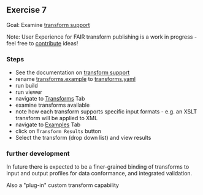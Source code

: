 ## Exercise 7

Goal: Examine [transform support](https://ogcincubator.github.io/bblocks-docs/create/transforms)

Note: User Experience for FAIR transform publishing is a work in progress - feel free to [contribute](https://github.com/ogcincubator/bblocks-tutorial/issues) ideas!

### Steps
- See the documentation on [transform support](https://ogcincubator.github.io/bblocks-docs/create/transforms)
- rename [transforms.example](context.example) to [transforms.yaml](context.jsonld)
- run build
- run viewer
- navigate to [Transforms](/bblock/ogc.bbr.tutorial.exercise7/transforms) Tab
- examine transforms available
- note how each transform supports specific input formats - e.g. an XSLT transform will be applied to XML
- navigate to [Examples](/bblock/ogc.bbr.tutorial.exercise7/examples) Tab
- click on `Transform Results` button
- Select the transform (drop down list) and view results

### further development

In future there is expected to be a finer-grained binding of transforms to input and output profiles for data conformance, and integrated validation.

Also a "plug-in" custom transform capability 
